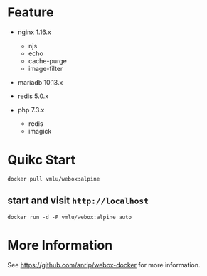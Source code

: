 # Feature

-   nginx    1.16.x

    -   njs
    -   echo
    -   cache-purge
    -   image-filter

-   mariadb  10.13.x

-   redis    5.0.x

-   php      7.3.x

    -   redis
    -   imagick

# Quikc Start

```shell
docker pull vmlu/webox:alpine
```

## start and visit `http://localhost`

```shell
docker run -d -P vmlu/webox:alpine auto
```

# More Information

See <https://github.com/anrip/webox-docker> for more information.
